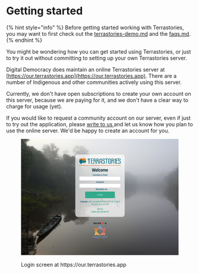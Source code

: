 # Getting started

{% hint style="info" %}
Before getting started working with Terrastories, you may want to first check out the [terrastories-demo.md](terrastories-demo.md "mention") and the [faqs.md](faqs.md "mention").
{% endhint %}

You might be wondering how you can get started using Terrastories, or just to try it out without committing to setting up your own Terrastories server.&#x20;

Digital Democracy does maintain an online Terrastories server at [https://our.terrastories.app](https://our.terrastories.app). There are a number of Indigenous and other communities actively using this server.

Currently, we don't have open subscriptions to create your own account on this server, because we are paying for it, and we don't have a clear way to charge for usage (yet).

If you would like to request a community account on our server, even if just to try out the application, please [write to us ](mailto:info@digital-democracy.org)and let us know how you plan to use the online server. We'd be happy to create an account for you.

<figure><img src="../.gitbook/assets/image (13).png" alt=""><figcaption><p>Login screen at https://our.terrastories.app</p></figcaption></figure>
